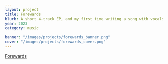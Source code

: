 ```yaml
---
layout: project
title: Forewards
blurb: A short 4-track EP, and my first time writing a song with vocals.
year: 2023
category: music

banner: "/images/projects/forewards_banner.png"
cover: "/images/projects/forewards_cover.png"
---
```

[Forewards](https://kimeraroyal.bandcamp.com/album/forewards)